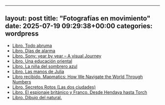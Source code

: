 
---
layout: post
title:  "Fotografías en movimiento"
date:   2025-07-19 09:29:38+00:00
categories: wordpress
---
*  [Libro. Todo abruma](https://fotografiasenmovimiento.wordpress.com/2025/07/19/libro-todo-abruma/)
*  [Libro. Días de alarma](https://fotografiasenmovimiento.wordpress.com/2025/07/15/libro-dias-de-alarma/)
*  [Libro. Sony: year by year – A visual Journey](https://fotografiasenmovimiento.wordpress.com/2025/07/01/libro-sony-year-by-year-a-visual-journey/)
*  [Libro. Una educación oriental](https://fotografiasenmovimiento.wordpress.com/2025/06/29/libro-una-educacion-oriental/)
*  [Libro. La niña del sombrero azul](https://fotografiasenmovimiento.wordpress.com/2025/06/28/libro-la-nina-del-sombrero-azul/)
*  [Libro. Las manos de Julia](https://fotografiasenmovimiento.wordpress.com/2025/06/27/libro-las-manos-de-julia/)
*  [Libro recibido. Mapmatics: How We Navigate the World Through Numbers](https://fotografiasenmovimiento.wordpress.com/2025/06/13/libro-recibido-mapmatics-how-we-navigate-the-world-through-numbers/)
*  [Libro. Secretos Rotos (Las dos ciudades)](https://fotografiasenmovimiento.wordpress.com/2025/06/12/libro-secretos-rotos-las-dos-ciudades/)
*  [Libro. El espionaje británico y Franco. Desde Hendaya hasta Torch](https://fotografiasenmovimiento.wordpress.com/2025/05/17/libro-el-espionaje-britanico-y-franco-desde-hendaya-hasta-torch/)
*  [Libro. Dibujo del natural.](https://fotografiasenmovimiento.wordpress.com/2025/05/15/libro-dibujo-del-natural/)
